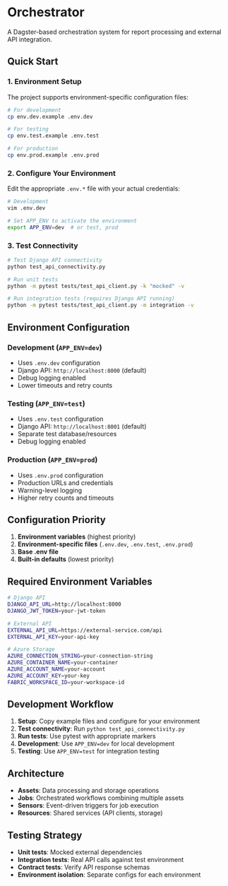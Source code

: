 # Orchestrator

A Dagster-based orchestration system for report processing and external API integration.

## Quick Start

### 1. Environment Setup

The project supports environment-specific configuration files:

```bash
# For development
cp env.dev.example .env.dev

# For testing  
cp env.test.example .env.test

# For production
cp env.prod.example .env.prod
```

### 2. Configure Your Environment

Edit the appropriate `.env.*` file with your actual credentials:

```bash
# Development
vim .env.dev

# Set APP_ENV to activate the environment
export APP_ENV=dev  # or test, prod
```

### 3. Test Connectivity

```bash
# Test Django API connectivity
python test_api_connectivity.py

# Run unit tests
python -m pytest tests/test_api_client.py -k "mocked" -v

# Run integration tests (requires Django API running)
python -m pytest tests/test_api_client.py -m integration -v
```

## Environment Configuration

### Development (`APP_ENV=dev`)
- Uses `.env.dev` configuration
- Django API: `http://localhost:8000` (default)
- Debug logging enabled
- Lower timeouts and retry counts

### Testing (`APP_ENV=test`)
- Uses `.env.test` configuration  
- Django API: `http://localhost:8001` (default)
- Separate test database/resources
- Debug logging enabled

### Production (`APP_ENV=prod`)
- Uses `.env.prod` configuration
- Production URLs and credentials
- Warning-level logging
- Higher retry counts and timeouts

## Configuration Priority

1. **Environment variables** (highest priority)
2. **Environment-specific files** (`.env.dev`, `.env.test`, `.env.prod`)
3. **Base .env file** 
4. **Built-in defaults** (lowest priority)

## Required Environment Variables

```bash
# Django API
DJANGO_API_URL=http://localhost:8000
DJANGO_JWT_TOKEN=your-jwt-token

# External API
EXTERNAL_API_URL=https://external-service.com/api
EXTERNAL_API_KEY=your-api-key

# Azure Storage
AZURE_CONNECTION_STRING=your-connection-string
AZURE_CONTAINER_NAME=your-container
AZURE_ACCOUNT_NAME=your-account
AZURE_ACCOUNT_KEY=your-key
FABRIC_WORKSPACE_ID=your-workspace-id
```

## Development Workflow

1. **Setup**: Copy example files and configure for your environment
2. **Test connectivity**: Run `python test_api_connectivity.py`
3. **Run tests**: Use pytest with appropriate markers
4. **Development**: Use `APP_ENV=dev` for local development
5. **Testing**: Use `APP_ENV=test` for integration testing

## Architecture

- **Assets**: Data processing and storage operations
- **Jobs**: Orchestrated workflows combining multiple assets
- **Sensors**: Event-driven triggers for job execution
- **Resources**: Shared services (API clients, storage)

## Testing Strategy

- **Unit tests**: Mocked external dependencies
- **Integration tests**: Real API calls against test environment
- **Contract tests**: Verify API response schemas
- **Environment isolation**: Separate configs for each environment
